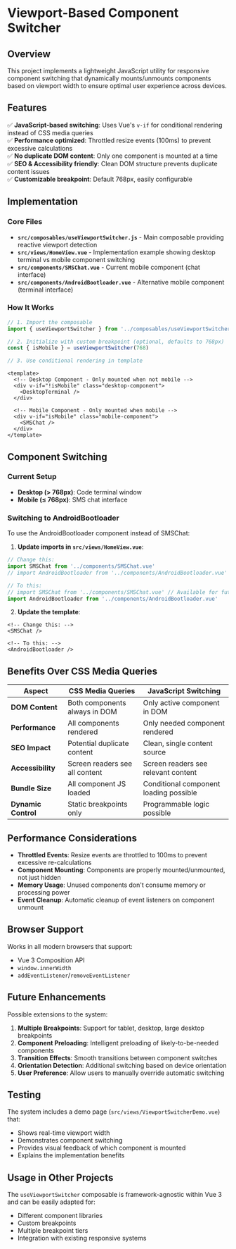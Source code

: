 # Viewport-Based Component Switcher

## Overview

This project implements a lightweight JavaScript utility for responsive component switching that dynamically mounts/unmounts components based on viewport width to ensure optimal user experience across devices.

## Features

✅ **JavaScript-based switching**: Uses Vue's `v-if` for conditional rendering instead of CSS media queries  
✅ **Performance optimized**: Throttled resize events (100ms) to prevent excessive calculations  
✅ **No duplicate DOM content**: Only one component is mounted at a time  
✅ **SEO & Accessibility friendly**: Clean DOM structure prevents duplicate content issues  
✅ **Customizable breakpoint**: Default 768px, easily configurable  

## Implementation

### Core Files

- **`src/composables/useViewportSwitcher.js`** - Main composable providing reactive viewport detection
- **`src/views/HomeView.vue`** - Implementation example showing desktop terminal vs mobile component switching
- **`src/components/SMSChat.vue`** - Current mobile component (chat interface)
- **`src/components/AndroidBootloader.vue`** - Alternative mobile component (terminal interface)

### How It Works

```javascript
// 1. Import the composable
import { useViewportSwitcher } from '../composables/useViewportSwitcher.js'

// 2. Initialize with custom breakpoint (optional, defaults to 768px)
const { isMobile } = useViewportSwitcher(768)

// 3. Use conditional rendering in template
```

```vue
<template>
  <!-- Desktop Component - Only mounted when not mobile -->
  <div v-if="!isMobile" class="desktop-component">
    <DesktopTerminal />
  </div>
  
  <!-- Mobile Component - Only mounted when mobile -->
  <div v-if="isMobile" class="mobile-component">
    <SMSChat />
  </div>
</template>
```

## Component Switching

### Current Setup
- **Desktop (> 768px)**: Code terminal window
- **Mobile (≤ 768px)**: SMS chat interface

### Switching to AndroidBootloader

To use the AndroidBootloader component instead of SMSChat:

1. **Update imports in `src/views/HomeView.vue`**:
```javascript
// Change this:
import SMSChat from '../components/SMSChat.vue'
// import AndroidBootloader from '../components/AndroidBootloader.vue' // Available for future use

// To this:
// import SMSChat from '../components/SMSChat.vue' // Available for future use
import AndroidBootloader from '../components/AndroidBootloader.vue'
```

2. **Update the template**:
```vue
<!-- Change this: -->
<SMSChat />

<!-- To this: -->
<AndroidBootloader />
```

## Benefits Over CSS Media Queries

| Aspect | CSS Media Queries | JavaScript Switching |
|--------|------------------|---------------------|
| **DOM Content** | Both components always in DOM | Only active component in DOM |
| **Performance** | All components rendered | Only needed component rendered |
| **SEO Impact** | Potential duplicate content | Clean, single content source |
| **Accessibility** | Screen readers see all content | Screen readers see relevant content |
| **Bundle Size** | All component JS loaded | Conditional component loading possible |
| **Dynamic Control** | Static breakpoints only | Programmable logic possible |

## Performance Considerations

- **Throttled Events**: Resize events are throttled to 100ms to prevent excessive re-calculations
- **Component Mounting**: Components are properly mounted/unmounted, not just hidden
- **Memory Usage**: Unused components don't consume memory or processing power
- **Event Cleanup**: Automatic cleanup of event listeners on component unmount

## Browser Support

Works in all modern browsers that support:
- Vue 3 Composition API
- `window.innerWidth`
- `addEventListener`/`removeEventListener`

## Future Enhancements

Possible extensions to the system:

1. **Multiple Breakpoints**: Support for tablet, desktop, large desktop breakpoints
2. **Component Preloading**: Intelligent preloading of likely-to-be-needed components
3. **Transition Effects**: Smooth transitions between component switches
4. **Orientation Detection**: Additional switching based on device orientation
5. **User Preference**: Allow users to manually override automatic switching

## Testing

The system includes a demo page (`src/views/ViewportSwitcherDemo.vue`) that:
- Shows real-time viewport width
- Demonstrates component switching
- Provides visual feedback of which component is mounted
- Explains the implementation benefits

## Usage in Other Projects

The `useViewportSwitcher` composable is framework-agnostic within Vue 3 and can be easily adapted for:
- Different component libraries
- Custom breakpoints
- Multiple breakpoint tiers
- Integration with existing responsive systems
